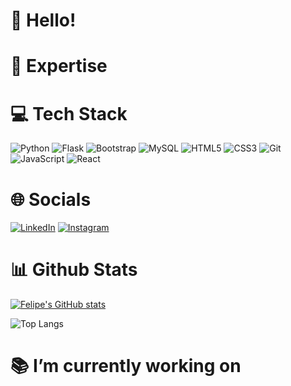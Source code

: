 # 👋 Hello!


# 🚀 Expertise


# 💻 Tech Stack
![Python](https://img.shields.io/badge/python-3670A0?style=for-the-badge&logo=python&logoColor=ffdd54) 
![Flask](https://img.shields.io/badge/flask-%23000.svg?style=for-the-badge&logo=flask&logoColor=white) 
![Bootstrap](https://img.shields.io/badge/bootstrap-%238511FA.svg?style=for-the-badge&logo=bootstrap&logoColor=white)
![MySQL](https://img.shields.io/badge/mysql-%2300f.svg?style=for-the-badge&logo=mysql&logoColor=white) 
![HTML5](https://img.shields.io/badge/html5-%23E34F26.svg?style=for-the-badge&logo=html5&logoColor=white) 
![CSS3](https://img.shields.io/badge/css3-%231572B6.svg?style=for-the-badge&logo=css3&logoColor=white)
![Git](https://img.shields.io/badge/git-%23F05033.svg?style=for-the-badge&logo=git&logoColor=white)
![JavaScript](https://img.shields.io/badge/javascript-%23323330.svg?style=for-the-badge&logo=javascript&logoColor=%23F7DF1E)
![React](https://img.shields.io/badge/react-%2320232a.svg?style=for-the-badge&logo=react&logoColor=%2361DAFB)

# 🌐 Socials
[![LinkedIn](https://img.shields.io/badge/linkedin-%230077B5.svg?style=for-the-badge&logo=linkedin&logoColor=white)](https://www.linkedin.com/in/feliperodrigues09/) [![Instagram](https://img.shields.io/badge/Instagram-%23E4405F.svg?style=for-the-badge&logo=Instagram&logoColor=white)](https://instagram.com/felipern09)



# 📊 Github Stats


[![Felipe's GitHub stats](https://github-readme-stats.vercel.app/api?username=felipern09&show_icons=true&theme=dark&show_icons=true&rank_icon=github)](https://github-readme-stats.vercel.app/api?username=felipern09&show_icons=true&theme=dark&show_icons=true&rank_icon=github)

![Top Langs](https://github-readme-stats.vercel.app/api/top-langs/?username=felipern09&layout=compact&theme=dark&langs_count=8&card_width=120)


# 📚 I’m currently working on

